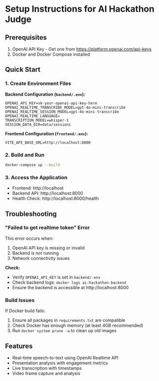 # Setup Instructions for AI Hackathon Judge

## Prerequisites

1. OpenAI API Key - Get one from https://platform.openai.com/api-keys
2. Docker and Docker Compose installed

## Quick Start

### 1. Create Environment Files

**Backend Configuration (`backend/.env`):**
```env
OPENAI_API_KEY=sk-your-openai-api-key-here
OPENAI_REALTIME_TRANSCRIBE_MODEL=gpt-4o-mini-transcribe
OPENAI_REALTIME_SESSION_MODEL=gpt-4o-mini-transcribe
OPENAI_REALTIME_LANGUAGE=
TRANSCRIPTION_MODEL=whisper-1
SESSION_DATA_DIR=data/sessions
```

**Frontend Configuration (`frontend/.env`):**
```env
VITE_API_BASE_URL=http://localhost:8000
```

### 2. Build and Run

```bash
docker-compose up --build
```

### 3. Access the Application

- Frontend: http://localhost
- Backend API: http://localhost:8000
- Health Check: http://localhost:8000/health

## Troubleshooting

### "Failed to get realtime token" Error

This error occurs when:
1. OpenAI API key is missing or invalid
2. Backend is not running
3. Network connectivity issues

**Check:**
- Verify `OPENAI_API_KEY` is set in `backend/.env`
- Check backend logs: `docker logs ai-hackathon-backend`
- Ensure the backend is accessible at http://localhost:8000

### Build Issues

If Docker build fails:
1. Ensure all packages in `requirements.txt` are compatible
2. Check Docker has enough memory (at least 4GB recommended)
3. Run `docker system prune -a` to clean up old images

## Features

- Real-time speech-to-text using OpenAI Realtime API
- Presentation analysis with engagement metrics
- Live transcription with timestamps
- Video frame capture and analysis

